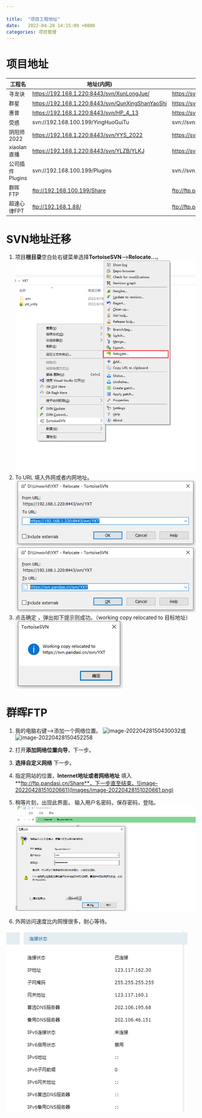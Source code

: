 ```yaml
---

title:  "项目工程地址"
date:   2022-04-28 14:15:09 +0800
categories: 项目管理
---
```

# 项目地址

| 工程名          | 地址(内网)                                       | 地址(外网)                                        |
| --------------- | ------------------------------------------------ | ------------------------------------------------- |
| 寻龙诀          | https://192.168.1.220:8443/svn/XunLongJue/       | https://svn.pandasi.cn:8443/svn/XunLongJue        |
| 群星            | https://192.168.1.220:8443/svn/QunXingShanYaoShi | https://svn.pandasi.cn:8443/svn/QunXingShanYaoShi |
| 惠普            | https://192.168.1.220:8443/svn/HP_4_13           | https://svn.pandasi.cn:8443/svn/HP_4_13           |
| 荧惑            | svn://192.168.100.199/YingHuoGuiTu               | svn://svn.pandasi.cn:3690/YingHuoGuiTu            |
| 阴阳师2022      | https://192.168.1.220:8443/svn/YYS_2022          | https://svn.pandasi.cn:8443/svn/YYS_2022          |
| xiaolan直播     | https://192.168.1.220:8443/svn/YLZB/YLKJ         | https://svn.pandasi.cn:8443/svn/YLZB/YLKJ         |
| 公司插件Plugins | svn://192.168.100.199/Plugins                    | svn://svn.pandasi.cn:3690/Plugins                 |
| 群晖FTP         | ftp://192.168.100.199/Share                      | ftp://ftp.pandasi.cn/Share                        |
| 超速心律FPT     | ftp://192.168.1.88/                              | ftp://ftp.pandasi.cn:8821/                        |



# SVN地址迁移

1. 项目**根目录**空白处右键菜单选择**TortoiseSVN**-->**Relocate...**。
   ![image-20220428145830005](Images/image-20220428145830005.png)
2. To URL 填入外网或者内网地址。
   ![image-20220428145929147](Images/image-20220428145929147.png)
   ![image-20220428150015850](Images/image-20220428150015850.png)
3. 点击确定 ，弹出如下提示则成功。（working copy relocated to 目标地址）
   ![image-20220428150103303](Images/image-20220428150103303.png)

# 群晖FTP

1. 我的电脑右键-->添加一个网络位置。
   ![image-20220428150430032](C:\Users\WZX\AppData\Roaming\Typora\typora-user-images\image-20220428150430032.png)或![image-20220428150452258](C:\Users\WZX\AppData\Roaming\Typora\typora-user-images\image-20220428150452258.png)

2. 打开**添加网络位置向导**，下一步。

3. **选择自定义网络** 下一步。

4. 指定网站的位置，**Internet地址或者网络地址** 填入 **ftp://ftp.pandasi.cn/Share**，下一步直至结束。![image-20220428151020661](Images/image-20220428151020661.png)

5. 稍等片刻，出现此界面， 输入用户名密码，保存密码，登陆。
   ![image-20220428151542215](Images/image-20220428151542215.png)

   

6. 外网访问速度比内网慢很多，耐心等待。

![image-20220429165149016](Images/image-20220429165149016.png)
